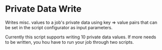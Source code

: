 Private Data Write
========================

Writes misc. values to a job's private data using key => value pairs that can be set in the script configurator as input parameters. 

Currently this script supports writing 10 private data values. If more needs to be written, you hou have to run your job through two scripts.
